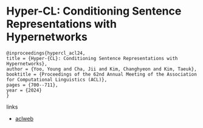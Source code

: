 # Hyper-CL: Conditioning Sentence Representations with Hypernetworks

```
@inproceedings{hypercl_acl24,
title = {Hyper-{CL}: Conditioning Sentence Representations with Hypernetworks},
author = {Yoo, Young and Cha, Jii and Kim, Changhyeon and Kim, Taeuk},
booktitle = {Proceedings of the 62nd Annual Meeting of the Association for Computational Linguistics (ACL)},
pages = {700--711},
year = {2024}
}
```

links
- [aclweb](https://aclanthology.org/2024.acl-long.41)
